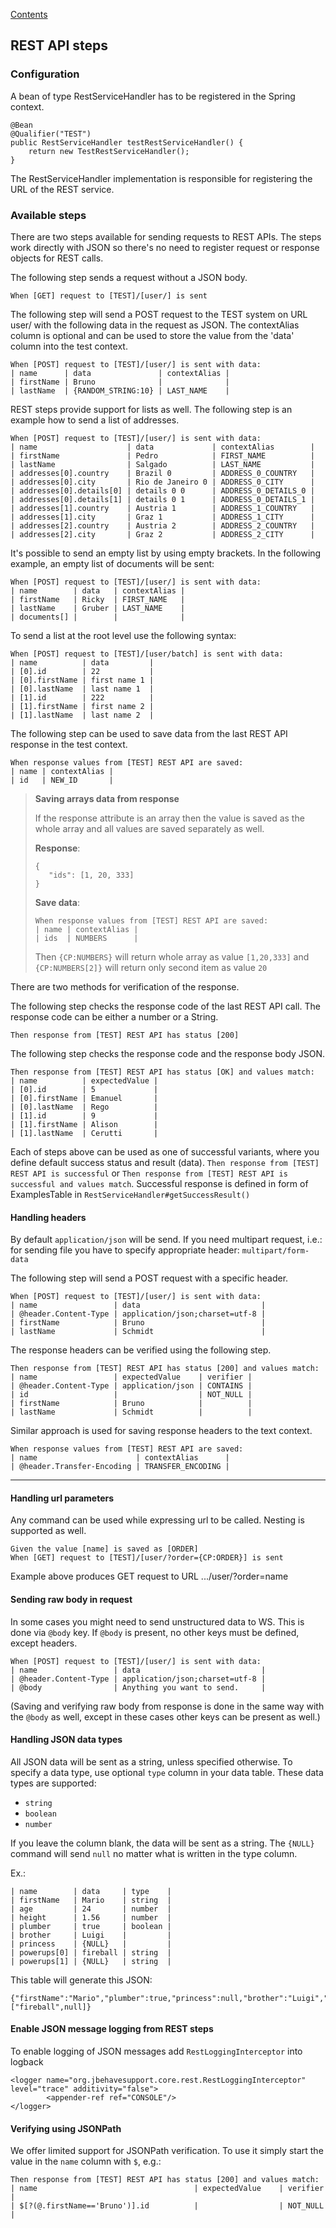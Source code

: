 [Contents](../README.md)

## REST API steps

### Configuration

A bean of type RestServiceHandler has to be registered in the Spring context.

```
@Bean
@Qualifier("TEST")
public RestServiceHandler testRestServiceHandler() {
    return new TestRestServiceHandler();
}
```

The RestServiceHandler implementation is responsible for registering the URL of the REST service.

### Available steps

There are two steps available for sending requests to REST APIs.
The steps work directly with JSON so there's no need to register request or response objects for REST calls.

The following step sends a request without a JSON body.
```
When [GET] request to [TEST]/[user/] is sent
```

The following step will send a POST request to the TEST system on URL user/ with the following data in the request as JSON.
The contextAlias column is optional and can be used to store the value from the 'data' column into the test context.
```
When [POST] request to [TEST]/[user/] is sent with data:
| name      | data               | contextAlias |
| firstName | Bruno              |              |
| lastName  | {RANDOM_STRING:10} | LAST_NAME    |
```

REST steps provide support for lists as well.
The following step is an example how to send a list of addresses.

```
When [POST] request to [TEST]/[user/] is sent with data:
| name                    | data             | contextAlias        |
| firstName               | Pedro            | FIRST_NAME          |
| lastName                | Salgado          | LAST_NAME           |
| addresses[0].country    | Brazil 0         | ADDRESS_0_COUNTRY   |
| addresses[0].city       | Rio de Janeiro 0 | ADDRESS_0_CITY      |
| addresses[0].details[0] | details 0 0      | ADDRESS_0_DETAILS_0 |
| addresses[0].details[1] | details 0 1      | ADDRESS_0_DETAILS_1 |
| addresses[1].country    | Austria 1        | ADDRESS_1_COUNTRY   |
| addresses[1].city       | Graz 1           | ADDRESS_1_CITY      |
| addresses[2].country    | Austria 2        | ADDRESS_2_COUNTRY   |
| addresses[2].city       | Graz 2           | ADDRESS_2_CITY      |
```

It's possible to send an empty list by using empty brackets.
In the following example, an empty list of documents will be sent:
```
When [POST] request to [TEST]/[user/] is sent with data:
| name        | data   | contextAlias |
| firstName   | Ricky  | FIRST_NAME   |
| lastName    | Gruber | LAST_NAME    |
| documents[] |        |              |
```

To send a list at the root level use the following syntax:

```
When [POST] request to [TEST]/[user/batch] is sent with data:
| name          | data         |
| [0].id        | 22           |
| [0].firstName | first name 1 |
| [0].lastName  | last name 1  |
| [1].id        | 222          |
| [1].firstName | first name 2 |
| [1].lastName  | last name 2  |
```

The following step can be used to save data from the last REST API response in the test context.
```
When response values from [TEST] REST API are saved:
| name | contextAlias |
| id   | NEW_ID       |
```
> **Saving arrays data from response**
> 
> If the response attribute is an array then the value is saved as the whole array and all values are saved separately as well.
> 
> **Response**:
> ```
> {
>    "ids": [1, 20, 333]
> }
> ```
> **Save data**:
> ```
> When response values from [TEST] REST API are saved:
> | name | contextAlias |
> | ids  | NUMBERS      |
> ```
> Then ``{CP:NUMBERS}`` will return whole array as value ``[1,20,333]`` 
> and ``{CP:NUMBERS[2]}`` will return only second item as value ``20``

There are two methods for verification of the response.

The following step checks the response code of the last REST API call.
The response code can be either a number or a String.
```
Then response from [TEST] REST API has status [200]
```

The following step checks the response code and the response body JSON.
```
Then response from [TEST] REST API has status [OK] and values match:
| name          | expectedValue |
| [0].id        | 5             |
| [0].firstName | Emanuel       |
| [0].lastName  | Rego          |
| [1].id        | 9             |
| [1].firstName | Alison        |
| [1].lastName  | Cerutti       |
```

Each of steps above can be used as one of successful variants, where you define default success status and result (data).
`Then response from [TEST] REST API is successful` or `Then response from [TEST] REST API is successful and values match`.
Successful response is defined in form of ExamplesTable in `RestServiceHandler#getSuccessResult()`

#### Handling headers
By default `application/json` will be send. If you need multipart request, i.e.: for sending file you have to specify appropriate header: `multipart/form-data`

The following step will send a POST request with a specific header.
```
When [POST] request to [TEST]/[user/] is sent with data:
| name                 | data                           |
| @header.Content-Type | application/json;charset=utf-8 |
| firstName            | Bruno                          |
| lastName             | Schmidt                        |
```

The response headers can be verified using the following step.
```
Then response from [TEST] REST API has status [200] and values match:
| name                 | expectedValue    | verifier |
| @header.Content-Type | application/json | CONTAINS |
| id                   |                  | NOT_NULL |
| firstName            | Bruno            |          |
| lastName             | Schmidt          |          |
```

Similar approach is used for saving response headers to the text context.
```
When response values from [TEST] REST API are saved:
| name                      | contextAlias      |
| @header.Transfer-Encoding | TRANSFER_ENCODING |
 ```
---

#### Handling url parameters

Any command can be used while expressing url to be called. Nesting is supported as well.
```
Given the value [name] is saved as [ORDER]
When [GET] request to [TEST]/[user/?order={CP:ORDER}] is sent
```
Example above produces GET request to URL .../user/?order=name

#### Sending raw body in request
In some cases you might need to send unstructured data to WS. This is done via `@body` key. If `@body` is present, no other keys must be defined, except headers.
```
When [POST] request to [TEST]/[user/] is sent with data:
| name                 | data                           |
| @header.Content-Type | application/json;charset=utf-8 |
| @body                | Anything you want to send.     |
```
(Saving and verifying raw body from response is done in the same way with the `@body` as well, except in these cases other keys can be present as well.)

#### Handling JSON data types
All JSON data will be sent as a string, unless specified otherwise. To specify a data type, use optional `type` column in your data table. These data types are supported:
 + `string`
 + `boolean`
 + `number`

If you leave the column blank, the data will be sent as a string. The `{NULL}` command will send `null` no matter what is written in the type column.

Ex.:
```
| name        | data     | type    |
| firstName   | Mario    | string  |
| age         | 24       | number  |
| height      | 1.56     | number  |
| plumber     | true     | boolean |
| brother     | Luigi    |         |
| princess    | {NULL}   |         |
| powerups[0] | fireball | string  |
| powerups[1] | {NULL}   | string  |
```
This table will generate this JSON:
```
{"firstName":"Mario","plumber":true,"princess":null,"brother":"Luigi","age":24,"height":1.56,"powerups":["fireball",null]}
```

#### Enable JSON message logging from REST steps
To enable logging of JSON messages add `RestLoggingInterceptor` into logback
```
<logger name="org.jbehavesupport.core.rest.RestLoggingInterceptor" level="trace" additivity="false">
        <appender-ref ref="CONSOLE"/>
</logger>
```

#### Verifying using JSONPath
We offer limited support for JSONPath verification. To use it simply start the value in the `name` column with `$`, e.g.:
```
Then response from [TEST] REST API has status [200] and values match:
| name                                   | expectedValue    | verifier |
| $[?(@.firstName=='Bruno')].id          |                  | NOT_NULL |
```
